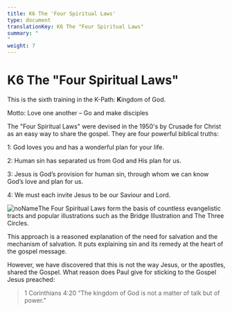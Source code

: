 ```yaml
---
title: K6 The 'Four Spiritual Laws'
type: document
translationKey: K6 The "Four Spiritual Laws"
summary: "
"
weight: 7
---
```

# K6 The "Four Spiritual Laws"

This is the sixth training in the K-Path: **K**ingdom of God.

Motto: Love one another – Go and make disciples

The "Four Spiritual Laws" were devised in the 1950's by Crusade for Christ as an easy way to share the gospel. They are four powerful biblical truths:

1: God loves you and has a wonderful plan for your life.

2: Human sin has separated us from God and His plan for us.

3: Jesus is God’s provision for human sin, through whom we can know God’s love and plan for us.

4: We must each invite Jesus to be our Saviour and Lord.

![noName](/media/01_Apprentice-Training/09_Kingdom-of-God/Kingdom-of-God_m/0ec7532d9655c7c0158af84c908dc0fb.jpeg)The Four Spiritual Laws form the basis of countless evangelistic tracts and popular illustrations such as the Bridge Illustration and The Three Circles.

This approach is a reasoned explanation of the need for salvation and the mechanism of salvation. It puts explaining sin and its remedy at the heart of the gospel message.

However, we have discovered that this is not the way Jesus, or the apostles, shared the Gospel. What reason does Paul give for sticking to the Gospel Jesus preached:

>   1 Corinthians 4:20 “The kingdom of God is not a matter of talk but of power.”

